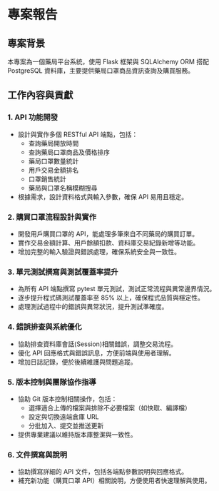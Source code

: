 # 專案報告

## 專案背景
本專案為一個藥局平台系統，使用 Flask 框架與 SQLAlchemy ORM 搭配 PostgreSQL 資料庫，主要提供藥局口罩商品資訊查詢及購買服務。

## 工作內容與貢獻

### 1. API 功能開發
- 設計與實作多個 RESTful API 端點，包括：
  - 查詢藥局開放時間
  - 查詢藥局口罩商品及價格排序
  - 藥局口罩數量統計
  - 用戶交易金額排名
  - 口罩銷售統計
  - 藥局與口罩名稱模糊搜尋
- 根據需求，設計資料格式與輸入參數，確保 API 易用且穩定。

### 2. 購買口罩流程設計與實作
- 開發用戶購買口罩的 API，能處理多筆來自不同藥局的購買訂單。
- 實作交易金額計算、用戶餘額扣款、資料庫交易紀錄新增等功能。
- 增加完整的輸入驗證與錯誤處理，確保系統安全與一致性。

### 3. 單元測試撰寫與測試覆蓋率提升
- 為所有 API 端點撰寫 pytest 單元測試，測試正常流程與異常邊界情況。
- 逐步提升程式碼測試覆蓋率至 85% 以上，確保程式品質與穩定性。
- 處理測試過程中的錯誤與異常狀況，提升測試準確度。

### 4. 錯誤排查與系統優化
- 協助排查資料庫會話(Session)相關錯誤，調整交易流程。
- 優化 API 回應格式與錯誤訊息，方便前端與使用者理解。
- 增加日誌記錄，便於後續維護與問題追蹤。

### 5. 版本控制與團隊協作指導
- 協助 Git 版本控制相關操作，包括：
  - 選擇適合上傳的檔案與排除不必要檔案（如快取、編譯檔）
  - 設定與切換遠端倉庫 URL
  - 分批加入、提交並推送更新
- 提供專業建議以維持版本庫整潔與一致性。

### 6. 文件撰寫與說明
- 協助撰寫詳細的 API 文件，包括各端點參數說明與回應格式。
- 補充新功能（購買口罩 API）相關說明，方便使用者快速理解與使用。
